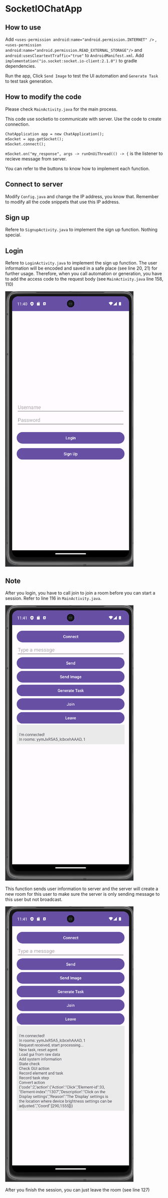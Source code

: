 # SocketIOChatApp

## How to use
Add `<uses-permission android:name="android.permission.INTERNET" />` , `<uses-permission android:name="android.permission.READ_EXTERNAL_STORAGE"/>` and `android:usesCleartextTraffic="true"` to `AndroidManifest.xml`.
Add `implementation("io.socket:socket.io-client:2.1.0")` to gradle dependencies.

Run the app, Click `Send Image` to test the UI automation and `Generate Task` to test task generation.

## How to modify the code
Please check `MainActivity.java` for the main process.

This code use socketio to communicate with server. Use the code to create connection.
```
ChatApplication app = new ChatApplication();
mSocket = app.getSocket();
mSocket.connect();
```
`mSocket.on("my_response", args -> runOnUiThread(() -> {` is the listener to recieve message from server.

You can refer to the buttons to know how to implement each function.

## Connect to server
Modify `Config.java` and change the IP address, you know that.
Remember to modify all the code snippets that use this IP address.

## Sign up
Refere to `SignupActivity.java` to implement the sign up function.
Nothing special.

## Login
Refere to `LoginActivity.java` to implement the sign up function. 
The user information will be encoded and saved in a safe place (see line 20, 21) for further usage.
Therefore, when you call automation or generation, you have to add the access code to the request body (see `MainActivity.java` line 158, 110)

![Login](https://github.com/dehaitest/SocketIOChatApp/blob/main/images/login.png)


## Note
After you login, you have to call join to join a room before you can start a session. Refer to line 116 in `MainActivity.java`.

![Login](https://github.com/dehaitest/SocketIOChatApp/blob/main/images/join.png)

This function sends user information to server and the server will create a new room for this user to make sure the server is only sending message to this user but not broadcast.

![Login](https://github.com/dehaitest/SocketIOChatApp/blob/main/images/task.png)

After you finish the session, you can just leave the room (see line 127)
